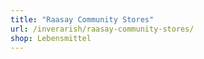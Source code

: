 ```yaml
---
title: "Raasay Community Stores"
url: /inverarish/raasay-community-stores/
shop: Lebensmittel
---
```

